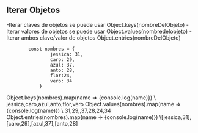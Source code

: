 ## Iterar Objetos

-Iterar claves de objetos se puede usar Object.keys(nombreDelObjeto)
-Iterar valores de objetos se puede usar Object.values(nombredelobjeto)
-Iterar ambos clave/valor de objetos Object.entries(nombreDelObjeto)

            const nombres = {
                    jessica: 31,
                    caro: 29,
                    azul: 37,
                    anto: 28,
                    flor:24,
                    vero: 34
                }

  Object.keys(nombres).map(name => {console.log(name)})   \\ jessica,caro,azul,anto,flor,vero
  Object.values(nombres).map(name => {console.log(name)})  \\ 31,29,,37,28,24,34
  Object.entries(nombres).map(name => {console.log(name)}) \\[jessica,31],[caro,29],[azul,37],[anto,28]